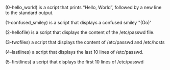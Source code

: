 (0-hello_world) is a script that prints “Hello, World”, followed by a new line to the standard output.

(1-confused_smiley) is a script that displays a confused smiley "(Ôo)'

(2-hellofile) is a script that displays the content of the /etc/passwd file.

(3-twofiles) a script that displays the content of /etc/passwd and /etc/hosts

(4-lastlines) a script that displays the last 10 lines of /etc/passwd.

(5-firstlines) a script that displays the first 10 lines of /etc/passwd
